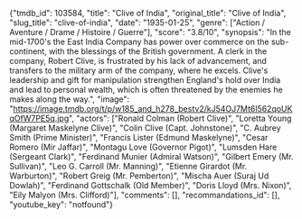{"tmdb_id": 103584, "title": "Clive of India", "original_title": "Clive of India", "slug_title": "clive-of-india", "date": "1935-01-25", "genre": ["Action / Aventure / Drame / Histoire / Guerre"], "score": "3.8/10", "synopsis": "In the mid-1700's the East India Company has power over commerce on the sub-continent, with the blessings of the British government. A clerk in the company, Robert Clive, is frustrated by his lack of advancement, and transfers to the military arm of the company, where he excels. Clive's leadership and gift for manipulation strengthen England's hold over India and lead to personal wealth, which is often threatened by the enemies he makes along the way.", "image": "https://image.tmdb.org/t/p/w185_and_h278_bestv2/kJ54OJ7Mt6l562qoUKqOfW7PE5q.jpg", "actors": ["Ronald Colman (Robert Clive)", "Loretta Young (Margaret Maskelyne Clive)", "Colin Clive (Capt. Johnstone)", "C. Aubrey Smith (Prime Minister)", "Francis Lister (Edmund Maskelyne)", "Cesar Romero (Mir Jaffar)", "Montagu Love (Governor Pigot)", "Lumsden Hare (Sergeant Clark)", "Ferdinand Munier (Admiral Watson)", "Gilbert Emery (Mr. Sullivan)", "Leo G. Carroll (Mr. Manning)", "Etienne Girardot (Mr. Warburton)", "Robert Greig (Mr. Pemberton)", "Mischa Auer (Suraj Ud Dowlah)", "Ferdinand Gottschalk (Old Member)", "Doris Lloyd (Mrs. Nixon)", "Eily Malyon (Mrs. Clifford)"], "comments": [], "recommandations_id": [], "youtube_key": "notfound"}